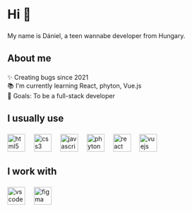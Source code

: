 <h1 align="left">Hi 👋</h1>

###

<p align="left">My name is Dániel, a teen wannabe developer from Hungary.</p>

###

<h2 align="left">About me</h2>

###

<p align="left">✨ Creating bugs since 2021<br>📚 I'm currently learning React, phyton, Vue.js<br>🎯 Goals: To be a full-stack developer</p>

###

<h2 align="left">I usually use</h2>

###

<div align="left">
  <img src="https://skillicons.dev/icons?i=html" height="40" alt="html5 logo"  />
  <img width="12" />
  <img src="https://skillicons.dev/icons?i=css" height="40" alt="css3 logo"  />
  <img width="12" />
  <img src="https://skillicons.dev/icons?i=js" height="40" alt="javascript logo"  />
  <img width="12" />
  <img src="https://skillicons.dev/icons?i=py" height="40" alt="phyton logo"  />
  <img width="12" />
  <img src="https://skillicons.dev/icons?i=react" height="40" alt="react logo"  />
  <img width="12" />
  <img src="https://skillicons.dev/icons?i=vue" height="40" alt="vuejs logo"  />
  <img width="12" />
</div>

###

<h2 align="left">I work with</h2>

###

<div align="left">
  <img src="https://skillicons.dev/icons?i=vscode" href='https://code.visualstudio.com/' height="40" alt="vscode logo"  />
  <img width="12" />
  <img src="https://skillicons.dev/icons?i=figma" href='href://figma.com/' height="40" alt="figma logo"  />
</div>

###
